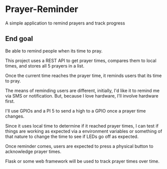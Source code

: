 # Prayer-Reminder

A simple application to remind prayers and track progress

## End goal

Be able to remind people when its time to pray.

This project uses a REST API to get prayer times, compares them to local times, and stores all 5 prayers in a list.

Once the current time reaches the prayer time, it reminds users that its time to pray.

The means of reminding users are different, initially, I'd like it to remind me via SMS or notification. But, because I love hardware, I'll involve hardware first.

I'll use GPIOs and a PI 5 to send a high to a GPIO once a prayer time changes.

Since it uses local time to determine if it reached prayer times, I can test if things are working as expected via a environment variables or something of that nature to change the time to see if LEDs go off as expected.

Once reminder comes, users are expected to press a physical button to acknowledge prayer times.

Flask or some web framework will be used to track prayer times over time.
